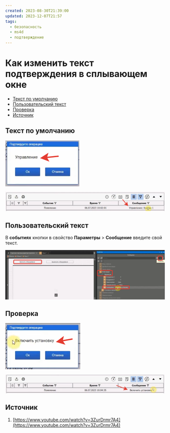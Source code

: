 ```yaml
---
created: 2023-08-30T21:39:00
updated: 2023-12-07T21:57
tags:
  - безопасность
  - ms4d
  - подтверждение
---
```

# Как изменить текст подтверждения в сплывающем окне

- [Текст по умолчанию](#%D0%A2%D0%B5%D0%BA%D1%81%D1%82-%D0%BF%D0%BE-%D1%83%D0%BC%D0%BE%D0%BB%D1%87%D0%B0%D0%BD%D0%B8%D1%8E)
- [Пользовательский текст](#%D0%9F%D0%BE%D0%BB%D1%8C%D0%B7%D0%BE%D0%B2%D0%B0%D1%82%D0%B5%D0%BB%D1%8C%D1%81%D0%BA%D0%B8%D0%B9-%D1%82%D0%B5%D0%BA%D1%81%D1%82)
- [Проверка](#%D0%9F%D1%80%D0%BE%D0%B2%D0%B5%D1%80%D0%BA%D0%B0)
- [Источник](#%D0%98%D1%81%D1%82%D0%BE%D1%87%D0%BD%D0%B8%D0%BA)

## Текст по умолчанию

![](_файлы/475191.png)

![](_файлы/491563.png)

## Пользовательский текст

В **событиях** кнопки в свойство **Параметры** > **Сообщение** введите свой текст.

![](_файлы/514804.png)

## Проверка

![](_файлы/481139.png)

![](_файлы/481141.png)

## Источник

1. [https://www.youtube.com/watch?v=3ZurDrmr7A4](https://www.youtube.com/watch?v=3ZurDrmr7A4)